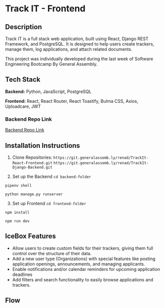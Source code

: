 
# Track IT - Frontend



## Description
Track IT is a full stack web application, built using React, Django REST Framework, and PostgreSQL. It is designed to help users create trackers, manage them, log applications, and attach related documents.

This project was individually developed during the last week of Software Engineering Bootcamp By General Assembly.



## Tech Stack
**Backend:**
Python, JavaScript, PostgreSQL

**Frontend:**
React, React Router, React Toastify, Bulma CSS, Axios, Uploadcare, JWT


### Backend Repo Link
[Backend Repo Link](https://git.generalassemb.ly/renad/TrackIt-Django-Backend)

## Installation Instructions
1. Clone Repositories:
`https://git.generalassemb.ly/renad/TrackIt-React-Frontend.git`
`https://git.generalassemb.ly/renad/TrackIt-Django-Backend.git`

2. Set up the Backend 
`cd backend-folder`

`pipenv shell`

`python manage.py runserver`

3. Set up Frontend 
`cd frontend-folder`

`npm install`

`npm run dev`




## IceBox Features
- Allow users to create custom fields for their trackers, giving them full control over the structure of their data.
- Add a new user type (Organizations) with special features like posting application openings, announcements, and managing applicants. 
- Enable notifications and/or calendar reminders for upcoming application deadlines 
- Add filters and search functionality to easily browse applications and trackers.
## Flow
